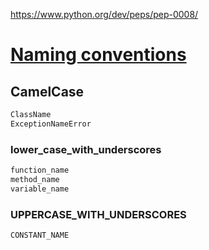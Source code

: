https://www.python.org/dev/peps/pep-0008/



# [Naming conventions](https://www.python.org/dev/peps/pep-0008/#naming-conventions)

## CamelCase
```python
ClassName
ExceptionNameError
```

### lower_case_with_underscores
```python
function_name
method_name
variable_name
```

### UPPERCASE_WITH_UNDERSCORES
```python
CONSTANT_NAME
```
